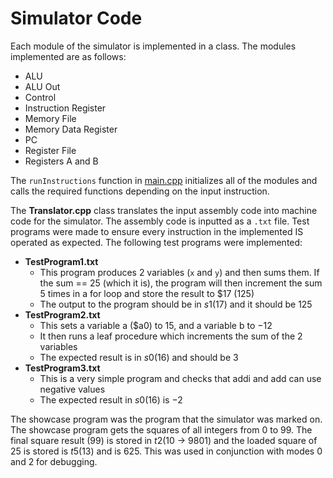 # Simulator Code

Each module of the simulator is implemented in a class. The modules implemented are as follows:

- ALU
- ALU Out
- Control
- Instruction Register
- Memory File
- Memory Data Register
- PC
- Register File
- Registers A and B

The `runInstructions` function in [main.cpp](./main.cpp) initializes all of the modules and calls the required functions depending on the input instruction. <br />

The **Translator.cpp** class translates the input assembly code into machine code for the simulator. The assembly code is inputted as a `.txt` file. Test programs were made to ensure every instruction in the implemented IS operated as expected. The following test programs were implemented:

- **TestProgram1.txt**
    - This program produces 2 variables (`x` and `y`) and then sums them. If the sum == 25 (which it is), the program will then increment the sum 5 times in a for loop and store the result to $17 (125)
    - The output to the program should be in $s1 ($17) and it should be 125
- **TestProgram2.txt**
    - This sets a variable a ($a0) to 15, and a variable b to −12
    - It then runs a leaf procedure which increments the sum of the 2 variables
    - The expected result is in $s0 ($16) and should be 3
- **TestProgram3.txt**
    - This is a very simple program and checks that addi and add can use negative values
    - The expected result in $s0 ($16) is −2

The showcase program was the program that the simulator was marked on. The showcase program gets the squares of all integers from 0 to 99. The final square result (99) is stored in $t2
($10 → 9801) and the loaded square of 25 is stored is $t5 ($13) and is 625. This was used in conjunction with modes 0 and 2 for debugging.